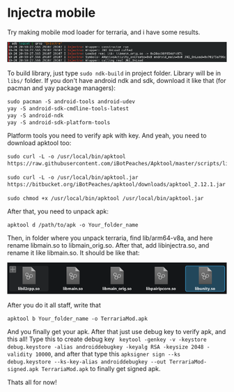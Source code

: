 # Injectra mobile

Try making mobile mod loader for terraria, and i have some results. 

![alt text](previews/libmainreplace.png)

To build library, just type `sudo ndk-build` in project folder. Library will be in `libs/` folder.
If you don't have android ndk and sdk, download it like that (for pacman and yay package managers):
```
sudo pacman -S android-tools android-udev
yay -S android-sdk-cmdline-tools-latest
yay -S android-ndk
yay -S android-sdk-platform-tools
```

Platform tools you need to verify apk with key. And yeah, you need to download apktool too: 
```
sudo curl -L -o /usr/local/bin/apktool https://raw.githubusercontent.com/iBotPeaches/Apktool/master/scripts/linux/apktool

sudo curl -L -o /usr/local/bin/apktool.jar https://bitbucket.org/iBotPeaches/apktool/downloads/apktool_2.12.1.jar

sudo chmod +x /usr/local/bin/apktool /usr/local/bin/apktool.jar
```

After that, you need to unpack apk:
```
apktool d /path/to/apk -o Your_folder_name
```

Then, in folder where you unpack terraria, find lib/arm64-v8a, and here rename libmain.so to libmain_orig.so. After that, add libinjectra.so, and rename it like libmain.so. It should be like that:

![alt text](previews/libs.png)

After you do it all staff, write that

```
apktool b Your_folder_name -o TerrariaMod.apk
```

And you finally get your apk. After that just use debug key to verify apk, and this all!
Type this to create debug key ` keytool -genkey -v -keystore debug.keystore -alias androiddebugkey -keyalg RSA -keysize 2048 -validity 10000`, and after that type this `apksigner sign --ks debug.keystore --ks-key-alias androiddebugkey --out TerrariaMod-signed.apk TerrariaMod.apk` to finally get signed apk. 

Thats all for now!